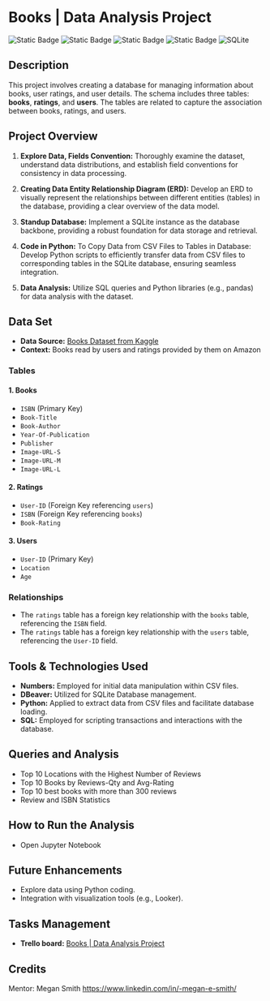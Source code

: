 # Books | Data Analysis Project
![Static Badge](https://img.shields.io/badge/kaggle-lightblue?style=for-the-badge&logo=kaggle&logoColor=black)
![Static Badge](https://img.shields.io/badge/microsoftexcel-green?style=for-the-badge&logo=microsoftexcel&logoColor=white)
![Static Badge](https://img.shields.io/badge/sqlite-gray?style=for-the-badge&logo=sqlite&logoColor=white)
![Static Badge](https://img.shields.io/badge/python-yellow?style=for-the-badge&logo=python&logoColor=white)
<img src="https://img.shields.io/badge/sqlite-gray?style=for-the-badge&logo=sqlite&logoColor=white" alt="SQLite" />




## Description
This project involves creating a database for managing information about books, user ratings, and user details. The schema includes three tables: **books**, **ratings**, and **users**. The tables are related to capture the association between books, ratings, and users.



## Project Overview

1. **Explore Data, Fields Convention:** Thoroughly examine the dataset, understand data distributions, and establish field conventions for consistency in data processing.

2. **Creating Data Entity Relationship Diagram (ERD):** Develop an ERD to visually represent the relationships between different entities (tables) in the database, providing a clear overview of the data model.


3. **Standup Database:** Implement a SQLite instance as the database backbone, providing a robust foundation for data storage and retrieval.

4. **Code in Python:** To Copy Data from CSV Files to Tables in Database: Develop Python scripts to efficiently transfer data from CSV files to corresponding tables in the SQLite database, ensuring seamless integration.

5. **Data Analysis:** Utilize SQL queries and Python libraries (e.g., pandas) for data analysis with the dataset. 



## Data Set
- **Data Source:** [Books Dataset from Kaggle](https://www.kaggle.com/datasets/saurabhbagchi/books-dataset/)
- **Context:** Books read by users and ratings provided by them on Amazon


### Tables

#### 1. Books
-   `ISBN` (Primary Key)
-   `Book-Title`
-   `Book-Author`
-   `Year-Of-Publication`
-   `Publisher`
-   `Image-URL-S`
-   `Image-URL-M`
-   `Image-URL-L`

#### 2. Ratings

-   `User-ID` (Foreign Key referencing `users`)
-   `ISBN` (Foreign Key referencing `books`)
-   `Book-Rating`

#### 3. Users

-   `User-ID` (Primary Key)
-   `Location`
-   `Age`

### Relationships

-   The `ratings` table has a foreign key relationship with the `books` table, referencing the `ISBN` field.
-   The `ratings` table has a foreign key relationship with the `users` table, referencing the `User-ID` field.

## Tools & Technologies Used
- **Numbers:** Employed for initial data manipulation within CSV files.
- **DBeaver:** Utilized for SQLite Database management.
- **Python:** Applied to extract data from CSV files and facilitate database loading.
- **SQL:** Employed for scripting transactions and interactions with the database.

## Queries and Analysis
- Top 10 Locations with the Highest Number of Reviews
- Top 10 Books by Reviews-Qty and Avg-Rating 
- Top 10 best books with more than 300 reviews
- Review and ISBN Statistics

## How to Run the Analysis
- Open Jupyter Notebook

## Future Enhancements
- Explore data using Python coding.
- Integration with visualization tools (e.g., Looker).


## Tasks Management
- **Trello board:** [Books | Data Analysis Project](https://trello.com/b/BVF06oll/books-data-analysis-project)

## Credits
Mentor: Megan Smith
https://www.linkedin.com/in/-megan-e-smith/





[Kaggle Data sET]: ttps://www.kaggle.com/datasets/saurabhbagchi/books-dataset
